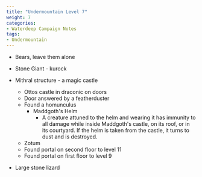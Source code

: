 ```yaml
---
title: "Undermountain Level 7"
weight: 7
categories:
- Waterdeep Campaign Notes
tags:
- Undermountain
---
```


- Bears, leave them alone
- Stone Giant - kurock

- Mithral structure - a magic castle
  - Ottos castle in draconic on doors
  - Door answered by a featherduster
  - Found a homunculus
    - Maddgoth's Helm
      - A creature attuned to the helm and wearing it has immunity to all damage while inside Maddgoth's castle, on its roof, or in its courtyard. If the helm is taken from the castle, it turns to dust and is destroyed.
  - Zotum
  - Found portal on second floor to level 11
  - Found portal on first floor to level 9

- Large stone lizard
